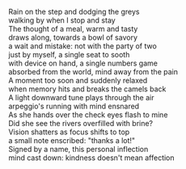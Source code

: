 Rain on the step and dodging the greys  
walking by when I stop and stay  
The thought of a meal, warm and tasty  
draws along, towards a bowl of savory  
a wait and mistake: not with the party of two  
just by myself, a single seat to sooth  
with device on hand, a single numbers game  
absorbed from the world, mind away from the pain  
A moment too soon and suddenly relaxed  
when memory hits and breaks the camels back  
A light downward tune plays through the air  
arpeggio's running with mind ensnared  
As she hands over the check eyes flash to mine  
Did she see the rivers overfilled with brine?  
Vision shatters as focus shifts to top  
a small note enscribed: "thanks a lot!"   
Signed by a name, this personal inflection  
mind cast down: kindness doesn't mean affection  
